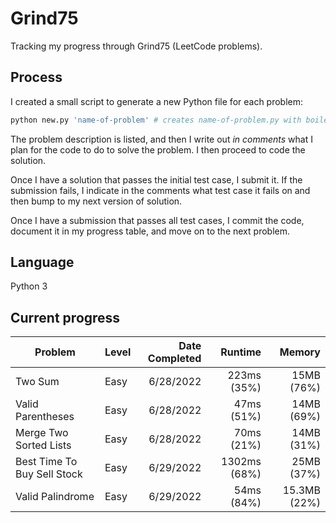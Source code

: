 # Grind75
Tracking my progress through Grind75 (LeetCode problems).

## Process
I created a small script to generate a new Python file for each problem:
```bash
python new.py 'name-of-problem' # creates name-of-problem.py with boilerplate in repo
```
The problem description is listed, and then I write out *in comments* what I plan for the code to do to solve the problem. I then proceed to code the solution.

Once I have a solution that passes the initial test case, I submit it. If the submission fails, I indicate in the comments what test case it fails on and then bump to my next version of solution.

Once I have a submission that passes all test cases, I commit the code, document it in my progress table, and move on to the next problem.

## Language
Python 3

## Current progress
|Problem|Level|Date Completed|Runtime|Memory|
|-|-|-:|-:|-:|
|Two Sum|Easy|6/28/2022|223ms (35%)|15MB (76%)|
|Valid Parentheses|Easy|6/28/2022|47ms (51%)|14MB (69%)|
|Merge Two Sorted Lists|Easy|6/28/2022|70ms (21%)|14MB (31%)|
|Best Time To Buy Sell Stock|Easy|6/29/2022|1302ms (68%)|25MB (37%)|
|Valid Palindrome|Easy|6/29/2022|54ms (84%)|15.3MB (22%)|